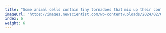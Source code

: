 ```yaml
---
title: "Some animal cells contain tiny tornadoes that mix up their contents"
imageUrl: "https://images.newscientist.com/wp-content/uploads/2024/02/01150819/SEI_188748554.jpg?width=600"
index: 6
weight: 6
---
```

